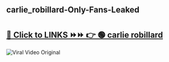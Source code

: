 
 ## carlie_robillard-Only-Fans-Leaked

# <h2><a href="https://clipsfans.com/carlie_robillard&ref=git">🔗 Click to LINKS ⏩⏩ 👉 🟢 carlie robillard </a></h2>

<a href="https://clipsfans.com/carlie_robillard&ref=git" rel="nofollow" data-target="animated-image.originalLink"><img src="https://i.ibb.co.com/xMMVF88/686577567.gif" alt="Viral Video Original" style="max-width: 100%; display: inline-block;" data-target="animated-image.originalImage"></a>
